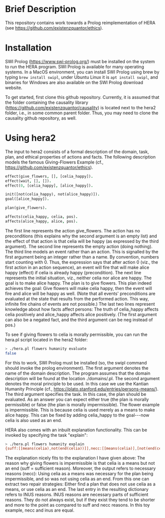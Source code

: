 # Brief Description
This repository contains work towards a Prolog reimplementation of HERA (see https://github.com/existenzquantor/ethics). 

# Installation
SWI Prolog (https://www.swi-prolog.org/) must be installed on the system to run the HERA program. SWI Prolog is available for many operating systems. In a MacOS environment, you can install SWI Prolog using brew by typing ```brew install swipl```, under Ubuntu Linux it is ```apt install swipl```, and binaries for Windows are also available on the SWI Prolog download website. 

To get started, first clone this github repository. Currently, it is assumed that the folder containing the causality library (https://github.com/existenzquantor/causality) is located next to the hera2 folder, i.e., in some common parent folder. Thus, you may need to clone the causality github repository, as well.

# Using hera2
The input to hera2 consists of a formal description of the domain, task, plan, and ethical properties of actions and facts. The following description models the famous Giving-Flowers Example (cf., https://github.com/existenzquantor/ethics).

```prolog
effect(give_flowers, [], [celia_happy]).
effect(wait, [], []).
effect(0, [celia_happy], [alice_happy]).

init([not(celia_happy), not(alice_happy)]).
goal([alice_happy]).

plan(give_flowers).

affects(celia_happy, celia, pos).
affects(alice_happy, alice, pos).
```

The first line represents the action give_flowers. The action has no preconditions (this explains why the second argument is an empty list) and the effect of that action is that celia will be happy (as expressed by the third argument). The second line represents the empty action (doing nothing). The third line models an event rather than an action. This is signalled by the first argument being an integer rather than a name. By convention, numbers start counting with 0. Thus, the expression says that after action 0 (viz., the first action in an action sequence), an event will fire that will make alice happy (effect) if celia is already happy (precondition). The next line represents the initial situation, viz., neither celia nor alice are happy. The goal is to make alice happy. The plan is to give flowers. This plan indeed achieves the goal: Give flowers will make celia happy, then the event will fire and alice will be happy as well. (Note that all events' preconditions are evaluated at the state that results from the performed action. This way, infinite fire chains of events are not possible.) The last two lines represent knowledge about how facts affect persons: The truth of celia_happy affects celia positively and alice_happy affects alice positively. (The first argument can also be a negated fact, and the third argument can be neg instead of pos.)

To see if giving flowers to celia is morally permissible, you can run the hera.pl script located in the hera2 folder:
```bash
> ./hera.pl flowers humanity evaluate                                                                                        [16:36:44]
false
```
For this to work, SWI Prolog must be installed (so, the swipl command should invoke the prolog environment). The first argument denotes the name of the domain description. The program assumes that the domain description will be found at the location ./domains/<name>.pl. The second argument denotes the moral principle to be used. In this case we use the Kantian Humanity Principle (cf., https://plato.stanford.edu/entries/persons-means/). The third argument specifies the task. In this case, the plan should be evaluated. As an answer you can expect either true (the plan is morally permissible) or false (the plan is morally impermissible). The flower example is impermissible. This is because celia is used merely as a means to make alice happy. This can be fixed by adding celia_happy to the goal---now celia is also used as an end.

HERA also comes with an inbuilt explanation functionality. This can be invoked by specifying the task "explain":
```bash
> ./hera.pl flowers humanity explain 
{suff:[[means(celia),not(end(celia))]],necc:[[means(celia)],[not(end(celia))]],inus:[[means(celia)],[not(end(celia))]]}
```

The explanation nicely fits to the explanation I have given above: The reason why giving flowers is impermissible is that celia is a means but not an end (suff = sufficient reason). Moreover, the output refers to necessary reasons (necc): Using celia as a means was necessary for the plan being impermissible, and so was not using celia as an end. From this one can extract two repair strategies: Either find a plan that does not use celia as a means, or use celia as an end. The last entry in the resulting dictionary refers to INUS reasons. INUS reasons are necessary parts of sufficient reasons. They do not always exist, but if they exist they tend to be shorter and more to the point as compared to suff and necc reasons. In this toy example, necc and inus are equal.
